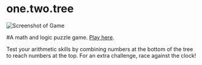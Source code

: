 one.two.tree
==========

![Screenshot of Game](http://mariechatfield.com/public/resources/images/one_two_tree.png)

#A math and logic puzzle game. [Play here](http://mariechatfield.com/onetwotree/).

Test your arithmetic skills by combining numbers at the bottom of the tree to reach numbers at the top.
For an extra challenge, race against the clock!
